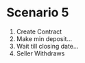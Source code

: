 # Scenario 5

1. Create Contract
2. Make min deposit...
3. Wait till closing date...
4. Seller Withdraws
